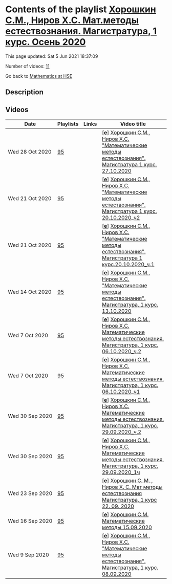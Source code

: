 # Contents of the playlist [Хорошкин С.М., Ниров Х.С.  Мат.методы естествознания. Магистратура, 1 курс. Осень 2020](https://www.youtube.com/playlist?list=PLq3E5oubNNoB94PWOHDxyaeOQM65qz_ql)

This page updated: Sat 5 Jun 2021 18:37:09

Number of videos: [11](#videos)

Go back to [Mathematics at HSE](../README.md)

## Description



## Videos

|Date|Playlists|Links|Video title|
|---|---|---|---|
| Wed&nbsp;28&nbsp;Oct&nbsp;2020 | [95](../playlists/95 "Хорошкин С.М., Ниров Х.С.  Мат.методы естествознания. Магистратура, 1 курс. Осень 2020") |  | [[**e**](https://studio.youtube.com/video/EazQIwbd4ig/edit "Edit")] [Хорошкин С.М., Ниров Х.С. "Математические методы естествознания". Магистратура 1 курс. 27.10.2020](https://www.youtube.com/watch?v=EazQIwbd4ig&list=PLq3E5oubNNoB94PWOHDxyaeOQM65qz_ql) |
| Wed&nbsp;21&nbsp;Oct&nbsp;2020 | [95](../playlists/95 "Хорошкин С.М., Ниров Х.С.  Мат.методы естествознания. Магистратура, 1 курс. Осень 2020") |  | [[**e**](https://studio.youtube.com/video/lsQCjiPP5z0/edit "Edit")] [Хорошкин С.М., Ниров Х.С. "Математические методы естествознания". Магистратура 1 курс. 20.10.2020_ч2](https://www.youtube.com/watch?v=lsQCjiPP5z0&list=PLq3E5oubNNoB94PWOHDxyaeOQM65qz_ql) |
| Wed&nbsp;21&nbsp;Oct&nbsp;2020 | [95](../playlists/95 "Хорошкин С.М., Ниров Х.С.  Мат.методы естествознания. Магистратура, 1 курс. Осень 2020") |  | [[**e**](https://studio.youtube.com/video/zo4XhrfuyB4/edit "Edit")] [Хорошкин С.М., Ниров Х.С. "Математические методы естествознания". Магистратура 1 курс.20.10.2020_ч.1](https://www.youtube.com/watch?v=zo4XhrfuyB4&list=PLq3E5oubNNoB94PWOHDxyaeOQM65qz_ql) |
| Wed&nbsp;14&nbsp;Oct&nbsp;2020 | [95](../playlists/95 "Хорошкин С.М., Ниров Х.С.  Мат.методы естествознания. Магистратура, 1 курс. Осень 2020") |  | [[**e**](https://studio.youtube.com/video/MGmNXDgyKEY/edit "Edit")] [Хорошкин С.М., Ниров Х.С. "Математические методы естествознания". Магистратура, 1 курс. 13.10.2020](https://www.youtube.com/watch?v=MGmNXDgyKEY&list=PLq3E5oubNNoB94PWOHDxyaeOQM65qz_ql) |
| Wed&nbsp;7&nbsp;Oct&nbsp;2020 | [95](../playlists/95 "Хорошкин С.М., Ниров Х.С.  Мат.методы естествознания. Магистратура, 1 курс. Осень 2020") |  | [[**e**](https://studio.youtube.com/video/90ZS6nirFsE/edit "Edit")] [Хорошкин С.М., Ниров Х.С. Математические методы естествознания. Магистратура, 1 курс. 06.10.2020_ч.2](https://www.youtube.com/watch?v=90ZS6nirFsE&list=PLq3E5oubNNoB94PWOHDxyaeOQM65qz_ql) |
| Wed&nbsp;7&nbsp;Oct&nbsp;2020 | [95](../playlists/95 "Хорошкин С.М., Ниров Х.С.  Мат.методы естествознания. Магистратура, 1 курс. Осень 2020") |  | [[**e**](https://studio.youtube.com/video/aXvF2M_ytCs/edit "Edit")] [Хорошкин С.М., Ниров Х.С. Математические методы естествознания. Магистратура, 1 курс. 06.10.2020_ч1](https://www.youtube.com/watch?v=aXvF2M_ytCs&list=PLq3E5oubNNoB94PWOHDxyaeOQM65qz_ql) |
| Wed&nbsp;30&nbsp;Sep&nbsp;2020 | [95](../playlists/95 "Хорошкин С.М., Ниров Х.С.  Мат.методы естествознания. Магистратура, 1 курс. Осень 2020") |  | [[**e**](https://studio.youtube.com/video/K5_DVFfIVXU/edit "Edit")] [Хорошкин С.М., Ниров Х.С. Математические методы естествознания. Магистратура, 1 курс. 29.09.2020_ч.2](https://www.youtube.com/watch?v=K5_DVFfIVXU&list=PLq3E5oubNNoB94PWOHDxyaeOQM65qz_ql) |
| Wed&nbsp;30&nbsp;Sep&nbsp;2020 | [95](../playlists/95 "Хорошкин С.М., Ниров Х.С.  Мат.методы естествознания. Магистратура, 1 курс. Осень 2020") |  | [[**e**](https://studio.youtube.com/video/Df4Yn269hV0/edit "Edit")] [Хорошкин С.М., Ниров Х.С. Математические методы естествознания. Магистратура, 1 курс. 29.09.2020_1ч](https://www.youtube.com/watch?v=Df4Yn269hV0&list=PLq3E5oubNNoB94PWOHDxyaeOQM65qz_ql) |
| Wed&nbsp;23&nbsp;Sep&nbsp;2020 | [95](../playlists/95 "Хорошкин С.М., Ниров Х.С.  Мат.методы естествознания. Магистратура, 1 курс. Осень 2020") |  | [[**e**](https://studio.youtube.com/video/VZ1rDFhytQQ/edit "Edit")] [Хорошкин С. М. , Ниров Х. С.   Мат методы естествознания  Магистратура, 1 курс  22. 09. 2020](https://www.youtube.com/watch?v=VZ1rDFhytQQ&list=PLq3E5oubNNoB94PWOHDxyaeOQM65qz_ql) |
| Wed&nbsp;16&nbsp;Sep&nbsp;2020 | [95](../playlists/95 "Хорошкин С.М., Ниров Х.С.  Мат.методы естествознания. Магистратура, 1 курс. Осень 2020") |  | [[**e**](https://studio.youtube.com/video/UzvgiUOvm0s/edit "Edit")] [Хорошкин С.М. Математические методы 15.09.2020](https://www.youtube.com/watch?v=UzvgiUOvm0s&list=PLq3E5oubNNoB94PWOHDxyaeOQM65qz_ql) |
| Wed&nbsp;9&nbsp;Sep&nbsp;2020 | [95](../playlists/95 "Хорошкин С.М., Ниров Х.С.  Мат.методы естествознания. Магистратура, 1 курс. Осень 2020") |  | [[**e**](https://studio.youtube.com/video/W0qQODSdB48/edit "Edit")] [Хорошкин С.М., Ниров Х.С. "Математические методы естествознания". Магистратура, 1 курс. 08.09.2020](https://www.youtube.com/watch?v=W0qQODSdB48&list=PLq3E5oubNNoB94PWOHDxyaeOQM65qz_ql) |
